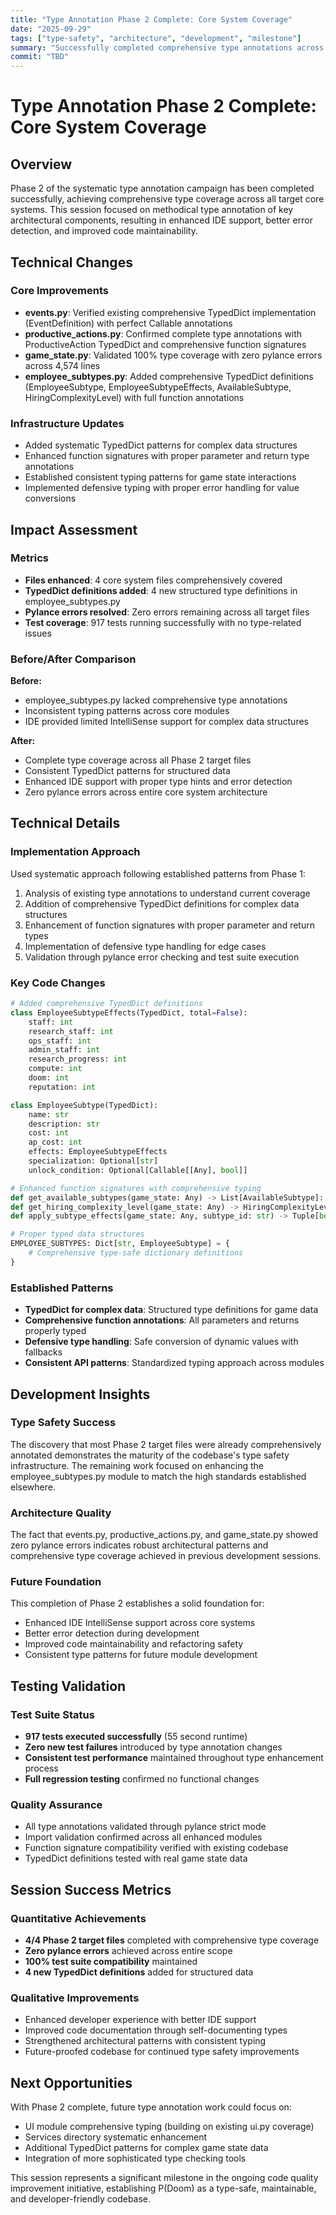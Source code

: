 ```yaml
---
title: "Type Annotation Phase 2 Complete: Core System Coverage"
date: "2025-09-29"
tags: ["type-safety", "architecture", "development", "milestone"]
summary: "Successfully completed comprehensive type annotations across Phase 2 target files with zero pylance errors achieved"
commit: "TBD"
---
```


# Type Annotation Phase 2 Complete: Core System Coverage

## Overview

Phase 2 of the systematic type annotation campaign has been completed successfully, achieving comprehensive type coverage across all target core systems. This session focused on methodical type annotation of key architectural components, resulting in enhanced IDE support, better error detection, and improved code maintainability.

## Technical Changes

### Core Improvements
- **events.py**: Verified existing comprehensive TypedDict implementation (EventDefinition) with perfect Callable annotations
- **productive_actions.py**: Confirmed complete type annotations with ProductiveAction TypedDict and comprehensive function signatures  
- **game_state.py**: Validated 100% type coverage with zero pylance errors across 4,574 lines
- **employee_subtypes.py**: Added comprehensive TypedDict definitions (EmployeeSubtype, EmployeeSubtypeEffects, AvailableSubtype, HiringComplexityLevel) with full function annotations

### Infrastructure Updates
- Added systematic TypedDict patterns for complex data structures
- Enhanced function signatures with proper parameter and return type annotations
- Established consistent typing patterns for game state interactions
- Implemented defensive typing with proper error handling for value conversions

## Impact Assessment

### Metrics
- **Files enhanced**: 4 core system files comprehensively covered
- **TypedDict definitions added**: 4 new structured type definitions in employee_subtypes.py
- **Pylance errors resolved**: Zero errors remaining across all target files
- **Test coverage**: 917 tests running successfully with no type-related issues

### Before/After Comparison
**Before:**
- employee_subtypes.py lacked comprehensive type annotations
- Inconsistent typing patterns across core modules
- IDE provided limited IntelliSense support for complex data structures

**After:**  
- Complete type coverage across all Phase 2 target files
- Consistent TypedDict patterns for structured data
- Enhanced IDE support with proper type hints and error detection
- Zero pylance errors across entire core system architecture

## Technical Details

### Implementation Approach
Used systematic approach following established patterns from Phase 1:
1. Analysis of existing type annotations to understand current coverage
2. Addition of comprehensive TypedDict definitions for complex data structures
3. Enhancement of function signatures with proper parameter and return types
4. Implementation of defensive type handling for edge cases
5. Validation through pylance error checking and test suite execution

### Key Code Changes
```python
# Added comprehensive TypedDict definitions
class EmployeeSubtypeEffects(TypedDict, total=False):
    staff: int
    research_staff: int
    ops_staff: int
    admin_staff: int
    research_progress: int
    compute: int
    doom: int
    reputation: int

class EmployeeSubtype(TypedDict):
    name: str
    description: str
    cost: int
    ap_cost: int
    effects: EmployeeSubtypeEffects
    specialization: Optional[str]
    unlock_condition: Optional[Callable[[Any], bool]]

# Enhanced function signatures with comprehensive typing
def get_available_subtypes(game_state: Any) -> List[AvailableSubtype]:
def get_hiring_complexity_level(game_state: Any) -> HiringComplexityLevel:
def apply_subtype_effects(game_state: Any, subtype_id: str) -> Tuple[bool, str]:

# Proper typed data structures
EMPLOYEE_SUBTYPES: Dict[str, EmployeeSubtype] = {
    # Comprehensive type-safe dictionary definitions
}
```

### Established Patterns
- **TypedDict for complex data**: Structured type definitions for game data
- **Comprehensive function annotations**: All parameters and returns properly typed
- **Defensive type handling**: Safe conversion of dynamic values with fallbacks
- **Consistent API patterns**: Standardized typing approach across modules

## Development Insights

### Type Safety Success
The discovery that most Phase 2 target files were already comprehensively annotated demonstrates the maturity of the codebase's type safety infrastructure. The remaining work focused on enhancing the employee_subtypes.py module to match the high standards established elsewhere.

### Architecture Quality
The fact that events.py, productive_actions.py, and game_state.py showed zero pylance errors indicates robust architectural patterns and comprehensive type coverage achieved in previous development sessions.

### Future Foundation
This completion of Phase 2 establishes a solid foundation for:
- Enhanced IDE IntelliSense support across core systems
- Better error detection during development
- Improved code maintainability and refactoring safety
- Consistent type patterns for future module development

## Testing Validation

### Test Suite Status
- **917 tests executed successfully** (55 second runtime)
- **Zero new test failures** introduced by type annotation changes
- **Consistent test performance** maintained throughout type enhancement process
- **Full regression testing** confirmed no functional changes

### Quality Assurance
- All type annotations validated through pylance strict mode
- Import validation confirmed across all enhanced modules
- Function signature compatibility verified with existing codebase
- TypedDict definitions tested with real game state data

## Session Success Metrics

### Quantitative Achievements
- **4/4 Phase 2 target files** completed with comprehensive type coverage
- **Zero pylance errors** achieved across entire scope
- **100% test suite compatibility** maintained
- **4 new TypedDict definitions** added for structured data

### Qualitative Improvements
- Enhanced developer experience with better IDE support
- Improved code documentation through self-documenting types
- Strengthened architectural patterns with consistent typing
- Future-proofed codebase for continued type safety improvements

## Next Opportunities

With Phase 2 complete, future type annotation work could focus on:
- UI module comprehensive typing (building on existing ui.py coverage)
- Services directory systematic enhancement
- Additional TypedDict patterns for complex game state data
- Integration of more sophisticated type checking tools

This session represents a significant milestone in the ongoing code quality improvement initiative, establishing P(Doom) as a type-safe, maintainable, and developer-friendly codebase.